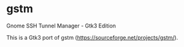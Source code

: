# gstm
Gnome SSH Tunnel Manager - Gtk3 Edition

This is a Gtk3 port of gstm (https://sourceforge.net/projects/gstm/).
